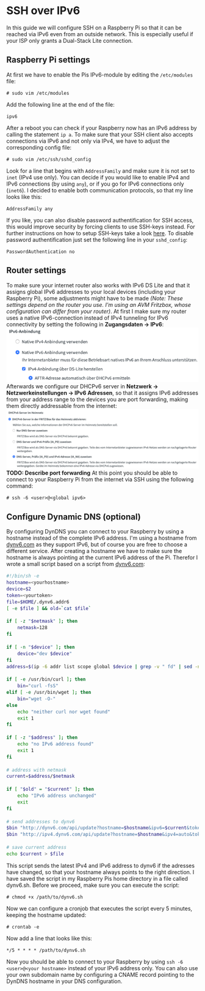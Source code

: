 # SSH over IPv6
In this guide we will configure SSH on a Raspberry Pi so that it can be reached via IPv6 even from an outside network. This is especially useful if your ISP only grants a Dual-Stack Lite connection.

## Raspberry Pi settings
At first we have to enable the Pis IPv6-module by editing the `/etc/modules` file:
```console
# sudo vim /etc/modules
```
Add the following line at the end of the file:
```
ipv6
```
After a reboot you can check if your Raspberry now has an IPv6 address by calling the statement `ip a`. To make sure that your SSH client also accepts connections via IPv6 and not only via IPv4, we have to adjust the corresponding config file:
```console
# sudo vim /etc/ssh/sshd_config
```
Look for a line that begins with `AddressFamily` and make sure it is not set to `inet` (IPv4 use only). You can decide if you would like to enable IPv4 and IPv6 connections (by using `any`), or if you go for IPv6 connections only (`inet6`). I decided to enable both communication protocols, so that my line looks like this:
```
AddressFamily any
```
If you like, you can also disable password authentification for SSH access, this would improve security by forcing clients to use SSH-keys instead. For further instructions on how to setup SSH-keys take a look [here](https://www.raspberrypi.org/documentation/remote-access/ssh/passwordless.md). To disable password authentification just set the following line in your `sshd_config`:
```
PasswordAuthentication no
```

## Router settings
To make sure your internet router also works with IPv6 DS Lite and that it assigns global IPv6 addresses to your local devices (including your Raspberry Pi), some adjustments might have to be made *(Note: These settings depend on the router you use. I'm using an AVM Fritzbox, whose configuration can differ from your router)*.
At first I make sure my router uses a native IPv6-connection instead of IPv4 tunneling for IPv6 connectivity by setting the following in **Zugangsdaten -> IPv6**:
![Image](images/ssh6_zugangsdatenIPv6.png)
Afterwards we configure our DHCPv6 server in **Netzwerk -> Netzwerkeinstellungen -> IPv6 Adressen**, so that it assigns IPv6 addresses from your address range to the devices you are port forwarding, making them directly addressable from the internet:
![Image](images/ssh6_dhcpv6.png)
**TODO: Describe port forwarding**
At this point you should be able to connect to your Raspberry Pi from the internet via SSH using the following command:
```console
# ssh -6 <user>@<global ipv6>
```
## Configure Dynamic DNS (optional)
By configuring DynDNS you can connect to your Raspberry by using a hostname instead of the complete IPv6 address. I'm using a hostname from [dynv6.com](https://dynv6.com) as they support IPv6, but of course you are free to choose a different service. After creating a hostname we have to make sure the hostname is always pointing at the current IPv6 address of the Pi. Therefor I wrote a small script based on a script from [dynv6.com](https://dynv6.com):
``` bash
#!/bin/sh -e
hostname=<yourhostname>
device=$2
token=<yourtoken>
file=$HOME/.dynv6.addr6
[ -e $file ] && old=`cat $file`

if [ -z "$netmask" ]; then
    netmask=128
fi

if [ -n "$device" ]; then
    device="dev $device"
fi
address=$(ip -6 addr list scope global $device | grep -v " fd" | sed -n 's/.*inet6 \([0-9a-f:]\+\).*/\1/p' | head -n 1)

if [ -e /usr/bin/curl ]; then
    bin="curl -fsS"
elif [ -e /usr/bin/wget ]; then
    bin="wget -O-"
else
    echo "neither curl nor wget found"
    exit 1
fi

if [ -z "$address" ]; then
    echo "no IPv6 address found"
    exit 1
fi

# address with netmask
current=$address/$netmask

if [ "$old" = "$current" ]; then
    echo "IPv6 address unchanged"
    exit
fi

# send addresses to dynv6
$bin "http://dynv6.com/api/update?hostname=$hostname&ipv6=$current&token=$token"
$bin "http://ipv4.dynv6.com/api/update?hostname=$hostname&ipv4=auto&token=$token"

# save current address
echo $current > $file
```
This script sends the latest IPv4 and IPv6 address to dynv6 if the adresses have changed, so that your hostname always points to the right direction. I have saved the script in my Raspberry Pis home directory in a file called dynv6.sh. Before we proceed, make sure you can execute the script:
```console
# chmod +x /path/to/dynv6.sh
```
Now we can configure a cronjob that executes the script every 5 minutes, keeping the hostname updated:
```console
# crontab -e
```
Now add a line that looks like this:
```
*/5 * * * * /path/to/dynv6.sh
```
Now you should be able to connect to your Raspberry by using `ssh -6 <user>@<your hostname>` instead of your IPv6 address only. You can also use your own subdomain name by configuring a CNAME record pointing to the DynDNS hostname in your DNS configuration.

